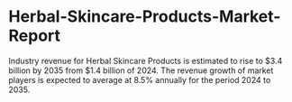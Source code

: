 # Herbal-Skincare-Products-Market-Report
Industry revenue for Herbal Skincare Products is estimated to rise to $3.4 billion by 2035 from $1.4 billion of 2024. The revenue growth of market players is expected to average at 8.5% annually for the period 2024 to 2035.
